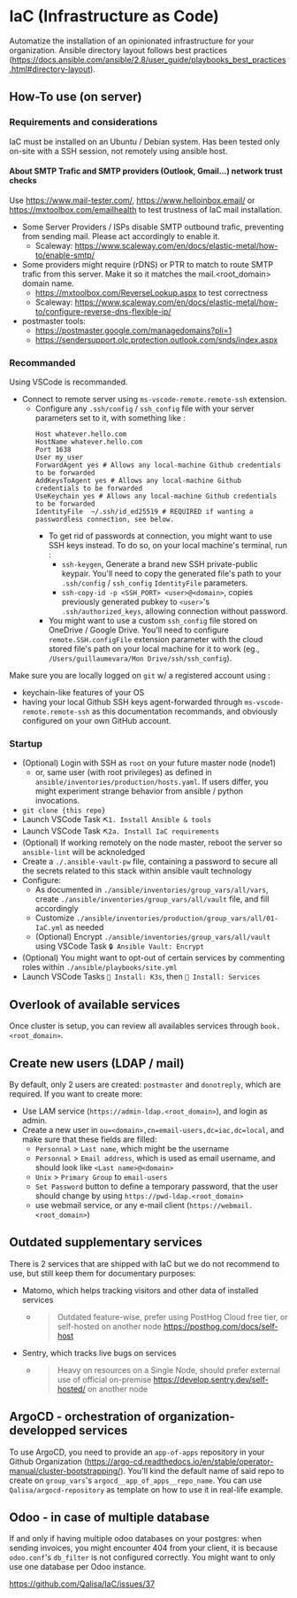 # IaC (Infrastructure as Code)
Automatize the installation of an opinionated infrastructure for your organization.
Ansible directory layout follows best practices (https://docs.ansible.com/ansible/2.8/user_guide/playbooks_best_practices.html#directory-layout).

## How-To use (on server)

### Requirements and considerations
IaC must be installed on an Ubuntu / Debian system. Has been tested only on-site with a SSH session, not remotely using ansible host.

#### About SMTP Trafic and SMTP providers (Outlook, Gmail...) network trust checks
Use https://www.mail-tester.com/, https://www.helloinbox.email/ or https://mxtoolbox.com/emailhealth to test trustness of IaC mail installation.
- Some Server Providers / ISPs disable SMTP outbound trafic, preventing from sending mail. Please act accordingly to enable it.
  - Scaleway: https://www.scaleway.com/en/docs/elastic-metal/how-to/enable-smtp/
- Some providers might require (rDNS) or PTR to match to route SMTP trafic from this server. Make it so it matches the mail.<root_domain> domain name.
  - https://mxtoolbox.com/ReverseLookup.aspx to test correctness
  - Scaleway: https://www.scaleway.com/en/docs/elastic-metal/how-to/configure-reverse-dns-flexible-ip/
- postmaster tools:
  - https://postmaster.google.com/managedomains?pli=1
  - https://sendersupport.olc.protection.outlook.com/snds/index.aspx

### Recommanded
Using VSCode is recommanded.
- Connect to remote server using `ms-vscode-remote.remote-ssh` extension. 
  - Configure any `.ssh/config` / `ssh_config` file with your server parameters set to it, with something like :
    ```
    Host whatever.hello.com
    HostName whatever.hello.com
    Port 1638
    User my_user
    ForwardAgent yes # Allows any local-machine Github credentials to be forwarded
    AddKeysToAgent yes # Allows any local-machine Github credentials to be forwarded
    UseKeychain yes # Allows any local-machine Github credentials to be forwarded
    IdentityFile  ~/.ssh/id_ed25519 # REQUIRED if wanting a passwordless connection, see below.
    ```
    - To get rid of passwords at connection, you might want to use SSH keys instead. To do so, on your local machine's terminal, run : 
        - `ssh-keygen`, Generate a brand new SSH private-public keypair. You'll need to copy the generated file's path to your `.ssh/config` / `ssh_config` `IdentityFile` parameters.
        - `ssh-copy-id -p <SSH_PORT> <user>@<domain>`, copies previously generated pubkey to `<user>`'s `.ssh/authorized_keys`, allowing connection without password.
    - You might want to use a custom `ssh_config` file stored on OneDrive / Google Drive. You'll need to configure `remote.SSH.configFile` extension parameter with the cloud stored file's path on your local machine for it to work (eg., `/Users/guillaumevara/Mon Drive/ssh/ssh_config`).

Make sure you are locally logged on `git` w/ a registered account using :
  - keychain-like features of your OS
  - having your local Github SSH keys agent-forwarded through `ms-vscode-remote.remote-ssh` as this documentation recommands, and obviously configured on your own GitHub account.

### Startup
- (Optional) Login with SSH as `root` on your future master node (node1)
  - or, same user (with root privileges) as defined in `ansible/inventories/production/hosts.yaml`. If users differ, you might experiment strange behavior from ansible / python invocations.
- `git clone {this repo}`
- Launch VSCode Task `⛏1. Install Ansible & tools`
- Launch VSCode Task `⛏2a. Install IaC requirements`
- (Optional) If working remotely on the node master, reboot the server so `ansible-lint` will be acknoledged
- Create a `./.ansible-vault-pw` file, containing a password to secure all the secrets related to this stack within ansible vault technology
- Configure:
  - As documented in `./ansible/inventories/group_vars/all/vars`, create `./ansible/inventories/group_vars/all/vault` file, and fill accordingly
  - Customize `./ansible/inventories/production/group_vars/all/01-IaC.yml` as needed
  - (Optional) Encrypt `./ansible/inventories/group_vars/all/vault` using VSCode Task `🔒 Ansible Vault: Encrypt`
- (Optional) You might want to opt-out of certain services by commenting roles within `./ansible/playbooks/site.yml`
- Launch VSCode Tasks `🚀 Install: K3s`, then `🚀 Install: Services`

## Overlook of available services
Once cluster is setup, you can review all availables services through `book.<root_domain>`.

## Create new users (LDAP / mail)
By default, only 2 users are created: `postmaster` and `donotreply`, which are required. If you want to create more:
- Use LAM service (`https://admin-ldap.<root_domain>`), and login as admin.
- Create a new user in `ou=<domain>,cn=email-users,dc=iac,dc=local`, and make sure that these fields are filled:
  - `Personnal` > `Last name`, which might be the username
  - `Personnal` > `Email address`, which is used as email username, and should look like `<Last name>@<domain>`
  - `Unix` > `Primary Group` to `email-users`
  - `Set Password` button to define a temporary password, that the user should change by using `https://pwd-ldap.<root_domain>`
  - use webmail service, or any e-mail client (`https://webmail.<root_domain>`)

## Outdated supplementary services
There is 2 services that are shipped with IaC but we do not recommend to use, but still keep them for documentary purposes:

- Matomo, which helps tracking visitors and other data of installed services
  - > Outdated feature-wise, prefer using PostHog Cloud free tier, or self-hosted on another node https://posthog.com/docs/self-host
- Sentry, which tracks live bugs on services
  - > Heavy on resources on a Single Node, should prefer external use of official on-premise https://develop.sentry.dev/self-hosted/ on another node

## ArgoCD - orchestration of organization-developped services
To use ArgoCD, you need to provide an `app-of-apps` repository in your Github Organization (https://argo-cd.readthedocs.io/en/stable/operator-manual/cluster-bootstrapping/). You'll kind the default name of said repo to create on `group_vars`'s `argocd__app_of_apps__repo_name`.
You can use `Qalisa/argocd-repository` as template on how to use it in real-life example.

## Odoo - in case of multiple database
If and only if having multiple odoo databases on your postgres: when sending invoices, you might encounter 404 from your client, it is because `odoo.conf`'s `db_filter` is not configured correctly. You might want to only use one database per Odoo instance.

https://github.com/Qalisa/IaC/issues/37